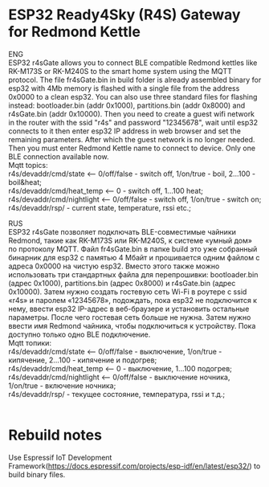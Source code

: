 # ESP32 Ready4Sky (R4S) Gateway for Redmond Kettle
ENG<br>
ESP32 r4sGate allows you to connect  BLE compatible Redmond kettles like RK-M173S or RK-M240S to the smart home system using the MQTT protocol.
The file fr4sGate.bin in build folder is already assembled binary for esp32 with 4Mb memory is flashed with a single file from the address 0x0000 to a clean esp32. 
You can also use three standard files for flashing instead: bootloader.bin (addr 0x1000), partitions.bin (addr 0x8000) and r4sGate.bin (addr 0x10000).
Then you need to create a guest wifi network in the router with the ssid "r4s" and password "12345678", wait until esp32 connects to it then enter esp32 
IP address in web browser and set the remaining parameters. After which the guest network is no longer needed. Then you must enter Redmond Kettle name to 
connect to device. Only one BLE connection available now.<br>
Mqtt topics:<br>
 r4s/devaddr/cmd/state <-- 0/off/false - switch off, 1/on/true - boil, 2...100 - boil&heat;<br>
 r4s/devaddr/cmd/heat_temp <-- 0 - switch off, 1...100 heat;<br>
 r4s/devaddr/cmd/nightlight  <-- 0/off/false - switch off, 1/on/true - switch on;<br>
 r4s/devaddr/rsp/ - current state, temperature, rssi etc.;<br>

RUS<br>
ESP32 r4sGate позволяет подключать BLE-совместимые чайники Redmond, такие как RK-M173S или RK-M240S, к системе «умный дом» по протоколу MQTT.
Файл fr4sGate.bin в папке build это уже собранный бинарник для  esp32 с памятью 4 Мбайт и прошивается одним файлом с адреса 0x0000 на чистую esp32. 
Вместо этого также можно использовать три стандартных файла для перепрошивки: bootloader.bin (адрес 0x1000), partitions.bin (адрес 0x8000) и r4sGate.bin (адрес 0x10000).
Затем нужно создать гостевую сеть Wi-Fi в роутере с ssid «r4s» и паролем «12345678», подождать, пока esp32 не подключится к нему, ввести esp32
IP-адрес в веб-браузере и установить остальные параметры. После чего гостевая сеть больше не нужна. Затем нужно ввести имя Redmond чайника, чтобы
подключиться к устройству. Пока доступно только одно BLE подключение.<br> 
Mqtt топики:<br>
 r4s/devaddr/cmd/state <-- 0/off/false - выключение, 1/on/true - кипячение, 2...100 - кипячение и подогрев;<br>
 r4s/devaddr/cmd/heat_temp <-- 0 - выключение, 1...100 подогрев;<br>
 r4s/devaddr/cmd/nightlight  <-- 0/off/false - выключение ночника, 1/on/true - включение ночника;<br>
 r4s/devaddr/rsp/ - текущее состояние, температура, rssi и т.д.;<br><br>

# Rebuild notes
Use Espressif IoT Development Framework(https://docs.espressif.com/projects/esp-idf/en/latest/esp32/) to build binary files.<br>
